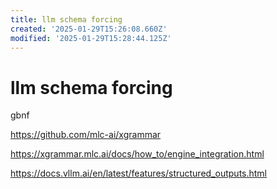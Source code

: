 ```yaml
---
title: llm schema forcing
created: '2025-01-29T15:26:08.660Z'
modified: '2025-01-29T15:28:44.125Z'
---
```


# llm schema forcing

gbnf

https://github.com/mlc-ai/xgrammar

https://xgrammar.mlc.ai/docs/how_to/engine_integration.html

https://docs.vllm.ai/en/latest/features/structured_outputs.html
